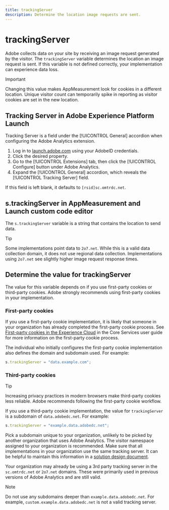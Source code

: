 ```yaml
---
title: trackingServer
description: Determine the location image requests are sent.
---
```


# trackingServer

Adobe collects data on your site by receiving an image request generated by the visitor. The `trackingServer` variable determines the location an image request is sent. If this variable is not defined correctly, your implementation can experience data loss.

>[!IMPORTANT]
>
>Changing this value makes AppMeasurement look for cookies in a different location. Unique visitor count can temporarily spike in reporting as visitor cookies are set in the new location.

## Tracking Server in Adobe Experience Platform Launch

Tracking Server is a field under the [!UICONTROL General] accordion when configuring the Adobe Analytics extension.

1. Log in to [launch.adobe.com](https://launch.adobe.com) using your AdobeID credentials.
2. Click the desired property.
3. Go to the [!UICONTROL Extensions] tab, then click the [!UICONTROL Configure] button under Adobe Analytics.
4. Expand the [!UICONTROL General] accordion, which reveals the [!UICONTROL Tracking Server] field.

If this field is left blank, it defaults to `[rsid]sc.omtrdc.net`.

## s.trackingServer in AppMeasurement and Launch custom code editor

The `s.trackingServer` variable is a string that contains the location to send data.

>[!TIP]
>
>Some implementations point data to `2o7.net`. While this is a valid data collection domain, it does not use regional data collection. Implementations using `2o7.net` see slightly higher image request response times.

## Determine the value for trackingServer

The value for this variable depends on if you use first-party cookies or third-party cookies. Adobe strongly recommends using first-party cookies in your implementation.

### First-party cookies

If you use a first-party cookie implementation, it is likely that someone in your organization has already completed the first-party cookie process. See [First-party cookies in the Experience Cloud](https://docs.adobe.com/content/help/en/core-services/interface/ec-cookies/cookies-first-party.html) in the Core Services user guide for more information on the first-party cookie process.

The individual who initially configures the first-party cookie implementation also defines the domain and subdomain used. For example:

```js
s.trackingServer = "data.example.com";
```

### Third-party cookies

>[!TIP]
>
>Increasing privacy practices in modern browsers make third-party cookies less reliable. Adobe recommends following the first-party cookie workflow.

If you use a third-party cookie implementation, the value for `trackingServer` is a subdomain of `data.adobedc.net`. For example:

```js
s.trackingServer = "example.data.adobedc.net";
```

Pick a subdomain unique to your organization, unlikely to be picked by another organization that uses Adobe Analytics.  The visitor namespace assigned to your organization is recommended.  Make sure that all implementations in your organization use the same tracking server. It can be helpful to maintain this information in a [solution design document](../../prepare/solution-design.md).

Your organization may already be using a 3rd party tracking server in the `sc.omtrdc.net` or `2o7.net` domains.  These were primarily used in previous versions of Adobe Analytics and are still valid. 

>[!NOTE]
>
>Do not use any subdomains deeper than `example.data.adobedc.net`. For example, `custom.example.data.adobedc.net` is not a valid tracking server.
